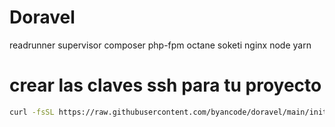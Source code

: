 # Doravel

readrunner
supervisor
composer
php-fpm
octane
soketi
nginx
node
yarn

# crear las claves ssh para tu proyecto

```bash
curl -fsSL https://raw.githubusercontent.com/byancode/doravel/main/init?$RANDOM | bash
```
